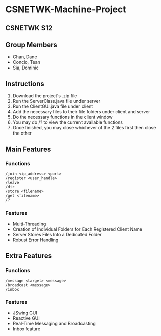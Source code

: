 # CSNETWK-Machine-Project



## CSNETWK S12

## Group Members
- Chan, Dane
- Concio, Tean
- Sia, Dominic



## Instructions
1. Download the project's .zip file
2. Run the ServerClass.java file under server
3. Run the ClientGUI.java file under client
4. Add the necessary files to their file folders under client and server
5. Do the necessary functions in the client window
6. You may do /? to view the current available functions
7. Once finished, you may close whichever of the 2 files first then close the other



## Main Features

### Functions
    /join <ip_address> <port>
    /register <user_handle>
    /leave
    /dir
    /store <filename>
    /get <filename>
    /?

### Features
- Multi-Threading
- Creation of Individual Folders for Each Registered Client Name
- Server Stores Files Into a Dedicated Folder
- Robust Error Handling



## Extra Features

### Functions
    /message <target> <message>
    /broadcast <message>
    /inbox

### Features
- JSwing GUI
- Reactive GUI
- Real-Time Messaging and Broadcasting
- Inbox feature